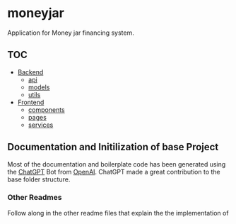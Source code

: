 # moneyjar

Application for Money jar financing system.

## TOC

- [Backend](backend/README.md)
    - [api](backend/api/README.md)
    - [models](backend/models/README.md)
    - [utils](backend/utils/Readme.md) 
- [Frontend](frontend/README.md)
    - [components](frontend/src/components/README.md)
    - [pages](frontend/src/pages/README.md)
    - [services](frontend/src/services/README.md)

## Documentation and Initilization of base Project

Most of the documentation and boilerplate code has been generated using the [ChatGPT](https://chat.openai.com/chat) Bot from [OpenAI](https://openai.com/). ChatGPT made a great contribution to the base folder structure.

### Other Readmes

Follow along in the other readme files that explain the the implementation of <insertappname here>

